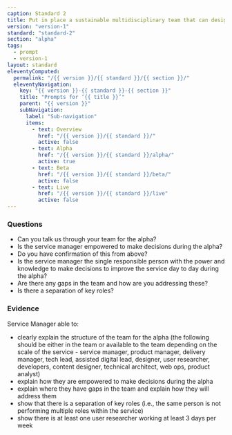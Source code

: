 ```yaml
---
caption: Standard 2
title: Put in place a sustainable multidisciplinary team that can design, build and operate the service, led by a suitably skilled and senior service manager with decision-making responsibility.
version: "version-1"
standard: "standard-2"
section: "alpha"
tags:
  - prompt
  - version-1
layout: standard
eleventyComputed:
  permalink: "/{{ version }}/{{ standard }}/{{ section }}/"
  eleventyNavigation:
    key: "{{ version }}-{{ standard }}-{{ section }}"
    title: "Prompts for ‘{{ title }}’"
    parent: "{{ version }}"
    subNavigation:
      label: "Sub-navigation"
      items:
        - text: Overview
          href: "/{{ version }}/{{ standard }}/"
          active: false
        - text: Alpha
          href: "/{{ version }}/{{ standard }}/alpha/"
          active: true
        - text: Beta
          href: "/{{ version }}/{{ standard }}/beta/"
          active: false
        - text: Live
          href: "/{{ version }}/{{ standard }}/live"
          active: false
---
```


### Questions

- Can you talk us through your team for the alpha?
- Is the service manager empowered to make decisions during the alpha?
- Do you have confirmation of this from above?
- Is the service manager the single responsible person with the power and knowledge to make decisions to improve the service day to day during the alpha?
- Are there any gaps in the team and how are you addressing these?
- Is there a separation of key roles?

### Evidence

Service Manager able to:

- clearly explain the structure of the team for the alpha (the following should be either in the team or available to the team depending on the scale of the service - service manager, product manager, delivery manager, tech lead, assisted digital lead, designer, user researcher, developers, content designer, technical architect, web ops, product analyst)
- explain how they are empowered to make decisions during the alpha
- explain where they have gaps in the team and explain how they will address them
- show that there is a separation of key roles (i.e., the same person is not performing multiple roles within the service)
- show there is at least one user researcher working at least 3 days per week
